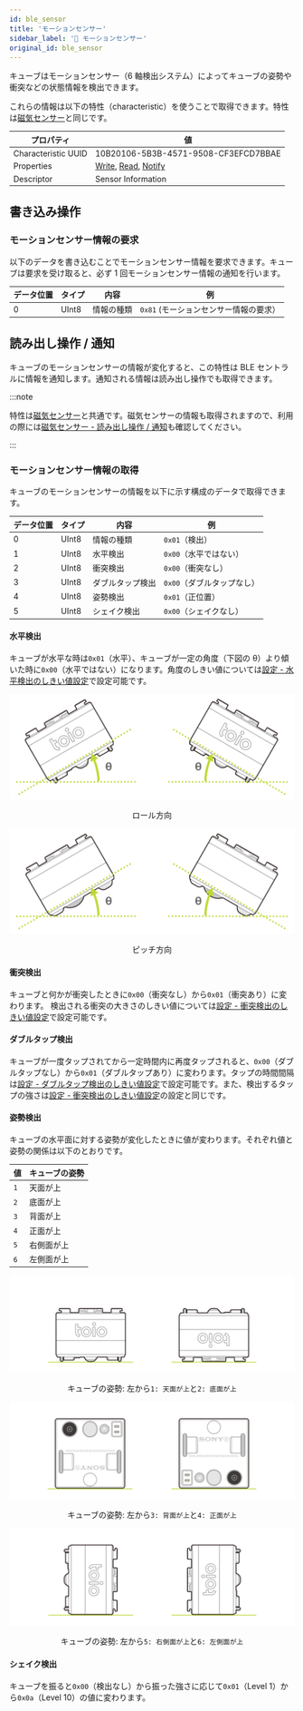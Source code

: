 ```yaml
---
id: ble_sensor
title: 'モーションセンサー'
sidebar_label: '🔄 モーションセンサー'
original_id: ble_sensor
---
```


キューブはモーションセンサー（6 軸検出システム）によってキューブの姿勢や衝突などの状態情報を検出できます。

これらの情報は以下の特性（characteristic）を使うことで取得できます。特性は[磁気センサー](magnetic_sensor.md)と同じです。

| プロパティ          | 値                                                                                 |
| ------------------- | ---------------------------------------------------------------------------------- |
| Characteristic UUID | 10B20106-5B3B-4571-9508-CF3EFCD7BBAE                                               |
| Properties          | [Write](#書き込み操作), [Read](#読み出し操作--通知), [Notify](#読み出し操作--通知) |
| Descriptor          | Sensor Information                                                                 |

## 書き込み操作 <span class="new"/>

### モーションセンサー情報の要求

以下のデータを書き込むことでモーションセンサー情報を要求できます。キューブは要求を受け取ると、必ず 1 回モーションセンサー情報の通知を行います。

| データ位置 | タイプ | 内容       | 例                                                                |
| ---------- | ------ | ---------- | ----------------------------------------------------------------- |
| 0          | UInt8  | 情報の種類 | <span class="fixed">`0x81`</span> (モーションセンサー情報の要求） |

## 読み出し操作 / 通知

キューブのモーションセンサーの情報が変化すると、この特性は BLE セントラルに情報を通知します。通知される情報は読み出し操作でも取得できます。

:::note

特性は[磁気センサー](magnetic_sensor.md)と共通です。磁気センサーの情報も取得されますので、利用の際には[磁気センサー - 読み出し操作 / 通知](magnetic_sensor.md#読み出し操作--通知)も確認してください。

:::

### モーションセンサー情報の取得 <span class="update"/>

キューブのモーションセンサーの情報を以下に示す構成のデータで取得できます。

| データ位置 | タイプ | 内容             | 例                                        |
| ---------- | ------ | ---------------- | ----------------------------------------- |
| 0          | UInt8  | 情報の種類       | <span class="fixed">`0x01`</span>（検出） |
| 1          | UInt8  | 水平検出         | `0x00`（水平ではない）                    |
| 2          | UInt8  | 衝突検出         | `0x00`（衝突なし）                        |
| 3          | UInt8  | ダブルタップ検出 | `0x00`（ダブルタップなし）                |
| 4          | UInt8  | 姿勢検出         | `0x01`（正位置）                          |
| 5          | UInt8  | シェイク検出     | `0x00`（シェイクなし）                    |

#### 水平検出

キューブが水平な時は`0x01`（水平）、キューブが一定の角度（下図の θ）より傾いた時に`0x00`（水平ではない）になります。角度のしきい値については[設定 - 水平検出のしきい値設定](configuration.md#水平検出のしきい値設定)で設定可能です。

![Flat Status Threshold - Roll](assets/configuration_flat_status_threshold_roll.svg)

<p align="center">ロール方向</p>

![Flat Status Threshold - Pitch](assets/configuration_flat_status_threshold_pitch.svg)

<p align="center">ピッチ方向</p>

#### 衝突検出

キューブと何かが衝突したときに`0x00`（衝突なし）から`0x01`（衝突あり）に変わります。
検出される衝突の大きさのしきい値については[設定 - 衝突検出のしきい値設定](configuration.md#衝突検出のしきい値設定)で設定可能です。

#### ダブルタップ検出

キューブが一度タップされてから一定時間内に再度タップされると、`0x00`（ダブルタップなし）から`0x01`（ダブルタップあり）に変わります。タップの時間間隔は[設定 - ダブルタップ検出のしきい値設定](configuration.md#ダブルタップ検出の時間間隔の設定)で設定可能です。また、検出するタップの強さは[設定 - 衝突検出のしきい値設定](configuration.md#衝突検出のしきい値設定)の設定と同じです。

#### 姿勢検出

キューブの水平面に対する姿勢が変化したときに値が変わります。それぞれ値と姿勢の関係は以下のとおりです。

| 値  | キューブの姿勢 |
| --- | -------------- |
| `1` | 天面が上       |
| `2` | 底面が上       |
| `3` | 背面が上       |
| `4` | 正面が上       |
| `5` | 右側面が上     |
| `6` | 左側面が上     |

![Cube Posture (Normal and Up-side down)](assets/sensor_posture_normal_up.svg)

<p align="center">キューブの姿勢: 左から<code>1: 天面が上</code>と<code>2: 底面が上</code></p>

![Cube Posture (Front-side down and Back-side down)](assets/sensor_posture_front_back.svg)

<p align="center">キューブの姿勢: 左から<code>3: 背面が上</code>と<code>4: 正面が上</code></p>

![Cube Posture (Left-side down and Right-side down)](assets/sensor_posture_left_right.svg)

<p align="center">キューブの姿勢: 左から<code>5: 右側面が上</code>と<code>6: 左側面が上</code></p>

#### シェイク検出 <span class="new"/>

キューブを振ると`0x00`（検出なし）から振った強さに応じて`0x01`（Level 1）から`0x0a`（Level 10）の値に変わります。
